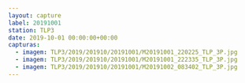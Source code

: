 ```yaml
---
layout: capture
label: 20191001
station: TLP3
date: 2019-10-01 00:00:00+00:00
capturas:
  - imagem: TLP3/2019/201910/20191001/M20191001_220225_TLP_3P.jpg
  - imagem: TLP3/2019/201910/20191001/M20191001_222335_TLP_3P.jpg
  - imagem: TLP3/2019/201910/20191001/M20191002_083402_TLP_3P.jpg
---
```

